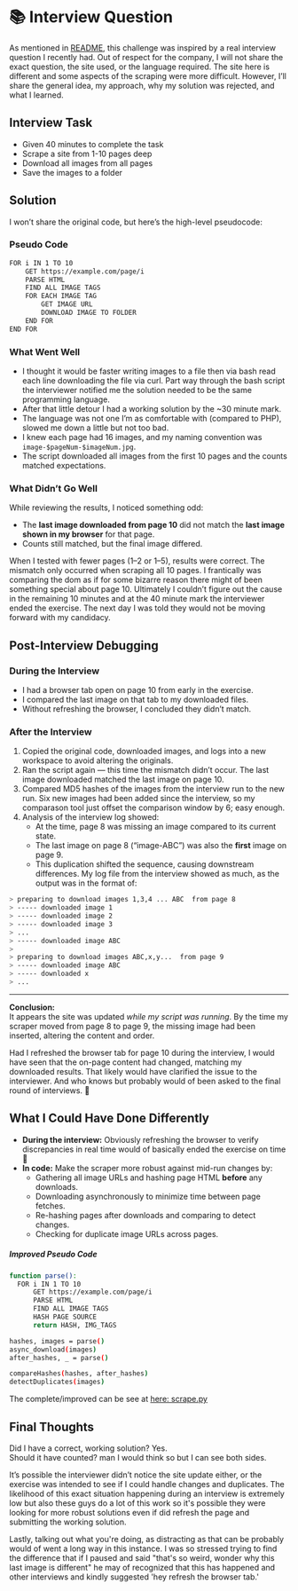 # 📚 Interview Question

As mentioned in [README](../README.md), this challenge was inspired by a real interview question I recently had. Out of respect for the company, I will not share the exact question, the site used, or the language required. The site here is different and some aspects of the scraping were more difficult. However, I’ll share the general idea, my approach, why my solution was rejected, and what I learned.


## **Interview Task** 
- Given 40 minutes to complete the task
- Scrape a site from 1-10 pages deep 
- Download all images from all pages
- Save the images to a folder

## **Solution**
I won’t share the original code, but here’s the high-level pseudocode:

### Pseudo Code
```bash
FOR i IN 1 TO 10
    GET https://example.com/page/i
    PARSE HTML
    FIND ALL IMAGE TAGS
    FOR EACH IMAGE TAG
        GET IMAGE URL
        DOWNLOAD IMAGE TO FOLDER
    END FOR
END FOR
```
### **What Went Well**
- I thought it would be faster writing images to a file then via bash read each line downloading the file via curl. Part way through the bash script the interviewer notified me the solution needed to be the same programming language.
- After that little detour I had a working solution by the ~30 minute mark.
- The language was not one I’m as comfortable with (compared to PHP), slowed me down a little but not too bad.
- I knew each page had 16 images, and my naming convention was `image-$pageNum-$imageNum.jpg`.
- The script downloaded all images from the first 10 pages and the counts matched expectations.

### **What Didn’t Go Well**
While reviewing the results, I noticed something odd:
- The **last image downloaded from page 10** did not match the **last image shown in my browser** for that page.
- Counts still matched, but the final image differed.

When I tested with fewer pages (1–2 or 1–5), results were correct. The mismatch only occurred when scraping all 10 pages. I frantically was comparing the dom as if for some bizarre reason there might of been something special about page 10. Ultimately I couldn’t figure out the cause in the remaining 10 minutes and at the 40 minute mark the interviewer ended the exercise. The next day I was told they would not be moving forward with my candidacy.

## **Post-Interview Debugging**

### During the Interview
- I had a browser tab open on page 10 from early in the exercise.
- I compared the last image on that tab to my downloaded files.
- Without refreshing the browser, I concluded they didn’t match.

### After the Interview
1. Copied the original code, downloaded images, and logs into a new workspace to avoid altering the originals.
2. Ran the script again — this time the mismatch didn’t occur. The last image downloaded matched the last image on page 10.
3. Compared MD5 hashes of the images from the interview run to the new run. Six new images had been added since the interview, so my comparason tool just offset the comparison window by 6; easy enough. 
4. Analysis of the interview log showed:
    - At the time, page 8 was missing an image compared to its current state.
    - The last image on page 8 (“image-ABC”) was also the **first** image on page 9.
    - This duplication shifted the sequence, causing downstream differences. My log file from the interview showed as much, as the output was in the format of:

```bash
> preparing to download images 1,3,4 ... ABC  from page 8
> ----- downloaded image 1
> ----- downloaded image 2
> ----- downloaded image 3
> ...
> ----- downloaded image ABC
>
> preparing to download images ABC,x,y...  from page 9
> ----- downloaded image ABC
> ----- downloaded x
> ...
```
---

**Conclusion:**  
It appears the site was updated *while my script was running*. By the time my scraper moved from page 8 to page 9, the missing image had been inserted, altering the content and order.

Had I refreshed the browser tab for page 10 during the interview, I would have seen that the on-page content had changed, matching my downloaded results. That likely would have clarified the issue to the interviewer. And who knows but probably would of been asked to the final round of interviews.  🤦

## **What I Could Have Done Differently**
- **During the interview:** Obviously refreshing the browser to verify discrepancies in real time would of basically ended the exercise on time 🤦
- **In code:** Make the scraper more robust against mid-run changes by:
    - Gathering all image URLs and hashing page HTML **before** any downloads.
    - Downloading asynchronously to minimize time between page fetches.
    - Re-hashing pages after downloads and comparing to detect changes.
    - Checking for duplicate image URLs across pages.
      
##### Improved Pseudo Code
```bash
function parse():
  FOR i IN 1 TO 10
      GET https://example.com/page/i
      PARSE HTML
      FIND ALL IMAGE TAGS
      HASH PAGE SOURCE
      return HASH, IMG_TAGS

hashes, images = parse()
async_download(images)
after_hashes, _ = parse()

compareHashes(hashes, after_hashes)
detectDuplicates(images)
```
The complete/improved can be see at [here: scrape.py](scrape.py)

## **Final Thoughts**
Did I have a correct, working solution? Yes.  
Should it have counted? man I would think so but I can see both sides.

It’s possible the interviewer didn’t notice the site update either, or the exercise was intended to see if I could handle changes and duplicates. The likelihood of this exact situation happening during an interview is extremely low but also these guys do a lot of this work so it's possible they were looking for more robust solutions even if did refresh the page and submitting the working solution. 

Lastly, talking out what you're doing, as distracting as that can be probably would of went a long way in this instance. I was so stressed trying to find the difference that if I paused and said "that's so weird, wonder why this last image is different" he may of recognized that this has happened and other interviews and kindly suggested 'hey refresh the browser tab.'
